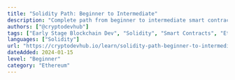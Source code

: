 ```yaml
---
title: "Solidity Path: Beginner to Intermediate"
description: "Complete path from beginner to intermediate smart contract development"
authors: ["@cryptodevhub"]
tags: ["Early Stage Blockchain Dev", "Solidity", "Smart Contracts", "Ethereum"]
languages: ["Solidity"]
url: "https://cryptodevhub.io/learn/solidity-path-beginner-to-intermediate"
dateAdded: 2024-01-15
level: "Beginner"
category: "Ethereum"
---
```

